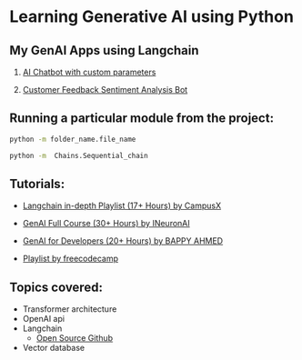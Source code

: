 # Learning Generative AI using Python

## My GenAI Apps using Langchain
1. [AI Chatbot with custom parameters](https://app-ai-chatbotgit-mlx6hr9mant2ffh4n3q3ak.streamlit.app/)

2. [Customer Feedback Sentiment Analysis Bot](https://langchain-appsgit-lgjyhyr9bgoijdfroteosl.streamlit.app/)


## Running a particular module from the project:
```bash
python -m folder_name.file_name

python -m  Chains.Sequential_chain
```

## Tutorials:

- [Langchain in-depth Playlist (17+ Hours) by CampusX](https://youtube.com/playlist?list=PLKnIA16_RmvaTbihpo4MtzVm4XOQa0ER0&si=QsClH2RVArbJfspp)
- [GenAI Full Course (30+ Hours) by INeuronAI](https://youtu.be/mEsleV16qdo?si=jC0SqTPvP1hDju0-)

- [GenAI for Developers (20+ Hours) by BAPPY AHMED](https://youtu.be/F0GQ0l2NfHA?si=iF59yq6fz-d34Pdq)

- [Playlist by freecodecamp](https://youtube.com/playlist?list=PLkz_y24mlSJY7hlQ-GyDgUCWz8TyIX_S3&si=D9AytdepUlM19_e7)

## Topics covered:

- Transformer architecture
- OpenAI api
- Langchain
  - [Open Source Github](https://github.com/langchain-ai/langchain)
- Vector database
